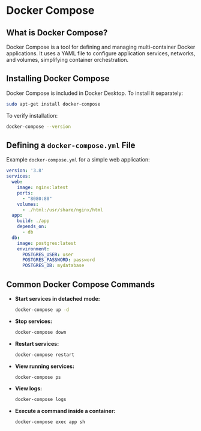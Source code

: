 # Docker Compose

## What is Docker Compose?
Docker Compose is a tool for defining and managing multi-container Docker applications. It uses a YAML file to configure application services, networks, and volumes, simplifying container orchestration.

## Installing Docker Compose
Docker Compose is included in Docker Desktop. To install it separately:
```sh
sudo apt-get install docker-compose
```  
To verify installation:
```sh
docker-compose --version
```  

## Defining a `docker-compose.yml` File
Example `docker-compose.yml` for a simple web application:
```yaml
version: '3.8'
services:
  web:
    image: nginx:latest
    ports:
      - "8080:80"
    volumes:
      - ./html:/usr/share/nginx/html
  app:
    build: ./app
    depends_on:
      - db
  db:
    image: postgres:latest
    environment:
      POSTGRES_USER: user
      POSTGRES_PASSWORD: password
      POSTGRES_DB: mydatabase
```  

## Common Docker Compose Commands
- **Start services in detached mode:**
  ```sh
  docker-compose up -d
  ```  
- **Stop services:**
  ```sh
  docker-compose down
  ```  
- **Restart services:**
  ```sh
  docker-compose restart
  ```  
- **View running services:**
  ```sh
  docker-compose ps
  ```  
- **View logs:**
  ```sh
  docker-compose logs
  ```  
- **Execute a command inside a container:**
  ```sh
  docker-compose exec app sh
  ```  


